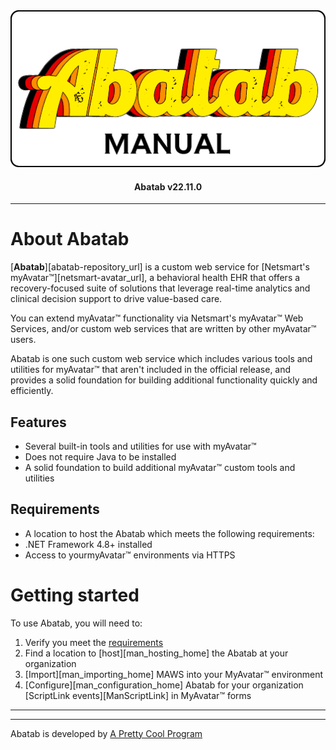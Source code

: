 <div align="center">

  <img src="../../images/man-logo.png" alt="Abatab Manual" width="512">

  <h4>
    Abatab v22.11.0
  </h4>

</div>

***

# About Abatab

[**Abatab**][abatab-repository_url] is a custom web service for [Netsmart's myAvatar™][netsmart-avatar_url], a behavioral health EHR that offers a recovery-focused suite of solutions that leverage real-time analytics and clinical decision support to drive value-based care.

You can extend myAvatar™ functionality via Netsmart's myAvatar™ Web Services, and/or custom web services that are written by other myAvatar™ users.

Abatab is one such custom web service which includes various tools and utilities for myAvatar™ that aren't included in the official release, and provides a solid foundation for building additional functionality quickly and efficiently.

## Features

* Several built-in tools and utilities for use with myAvatar™
* Does not require Java to be installed
* A solid foundation to build additional myAvatar™ custom tools and utilities

## Requirements

* A location to host the Abatab which meets the following requirements:
* .NET Framework 4.8+ installed
* Access to yourmyAvatar™ environments via HTTPS


# Getting started

To use Abatab, you will need to:
1. Verify you meet the [requirements](#requirements)
2. Find a location to [host][man_hosting_home] the Abatab at your organization
3. [Import][man_importing_home] MAWS into your MyAvatar™ environment
4. [Configure][man_configuration_home] Abatab for your organization [ScriptLink events][ManScriptLink] in MyAvatar™ forms

***

***

Abatab is developed by [A Pretty Cool Program][a-pretty-cool-program-url]

[abatab-repository-url]: https://github.com/spectrum-health-systems/Abatab
[netsmart-avatar-url]: https://www.ntst.com/Offerings/myAvatar
[man-getting-started]: ./man-getting-started-home.md
[man-hosting]: ./man-hosting-home.md
[man-importing]: ./man-importing-home.md
[man-configuration]: ./man-configuration-home.md
[man-using]: ./man-using-home.md
[man-additional-information]: ./man-additional-information-home.md
[a-pretty-cool-program-url]: https://github.com/APrettyCoolProgram
